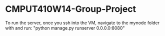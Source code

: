 CMPUT410W14-Group-Project
=========================
To run the server, once you ssh into the VM, navigate to the mynode folder with and run: "python manage.py runserver 0.0.0.0:8080"
